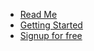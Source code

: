 - [Read Me](README)
- [Getting Started](getting-started.md)
- [Signup for free](https://www.lakehouseturbo.com)